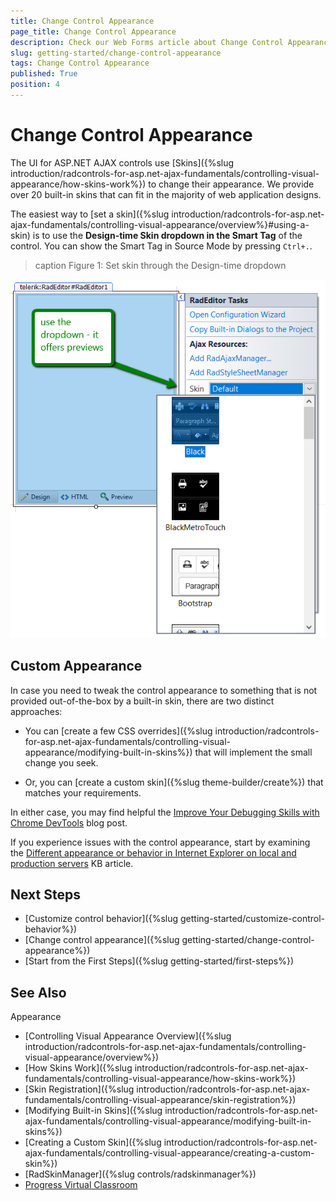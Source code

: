 ```yaml
---
title: Change Control Appearance
page_title: Change Control Appearance
description: Check our Web Forms article about Change Control Appearance.
slug: getting-started/change-control-appearance
tags: Change Control Appearance
published: True
position: 4
---
```


# Change Control Appearance

The UI for ASP.NET AJAX controls use [Skins]({%slug introduction/radcontrols-for-asp.net-ajax-fundamentals/controlling-visual-appearance/how-skins-work%}) to change their appearance. We provide over 20 built-in skins that can fit in the majority of web application designs.

The easiest way to [set a skin]({%slug introduction/radcontrols-for-asp.net-ajax-fundamentals/controlling-visual-appearance/overview%}#using-a-skin) is to use the **Design-time Skin dropdown in the Smart Tag** of the control. You can show the Smart Tag in Source Mode by pressing `Ctrl+.`.

>caption Figure 1: Set skin through the Design-time dropdown

![set skin through design time](images/set-skin-design-time.png "set skin through design time")

## Custom Appearance

In case you need to tweak the control appearance to something that is not provided out-of-the-box by a built-in skin, there are two distinct approaches:

* You can [create a few CSS overrides]({%slug introduction/radcontrols-for-asp.net-ajax-fundamentals/controlling-visual-appearance/modifying-built-in-skins%}) that will implement the small change you seek.

* Or, you can [create a custom skin]({%slug theme-builder/create%}) that matches your requirements.

In either case, you may find helpful the [Improve Your Debugging Skills with Chrome DevTools](https://www.telerik.com/blogs/improve-your-debugging-skills-with-chrome-devtools) blog post.

If you experience issues with the control appearance, start by examining the [Different appearance or behavior in Internet Explorer on local and production servers](https://www.telerik.com/support/kb/aspnet-ajax/details/different-appearance-in-internet-explorer-on-local-and-production-servers) KB article.

## Next Steps
* [Customize control behavior]({%slug getting-started/customize-control-behavior%})
* [Change control appearance]({%slug getting-started/change-control-appearance%})
* [Start from the First Steps]({%slug getting-started/first-steps%})

## See Also

Appearance
* [Controlling Visual Appearance Overview]({%slug introduction/radcontrols-for-asp.net-ajax-fundamentals/controlling-visual-appearance/overview%})
* [How Skins Work]({%slug introduction/radcontrols-for-asp.net-ajax-fundamentals/controlling-visual-appearance/how-skins-work%})
* [Skin Registration]({%slug introduction/radcontrols-for-asp.net-ajax-fundamentals/controlling-visual-appearance/skin-registration%})
* [Modifying Built-in Skins]({%slug introduction/radcontrols-for-asp.net-ajax-fundamentals/controlling-visual-appearance/modifying-built-in-skins%})
* [Creating a Custom Skin]({%slug introduction/radcontrols-for-asp.net-ajax-fundamentals/controlling-visual-appearance/creating-a-custom-skin%})
* [RadSkinManager]({%slug controls/radskinmanager%})
* [Progress Virtual Classroom](https://learn.telerik.com/)
